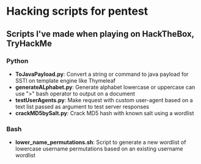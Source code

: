 # Hacking scripts for pentest
## Scripts I've made when playing on HackTheBox, TryHackMe 

### Python
- **ToJavaPayload.py**: Convert a string or command to java payload for SSTI on template engine like Thymeleaf
- **generateALphabet.py**: Generate alphabet lowercase or uppercase can use ">" bash operator to output on a document
- **testUserAgents.py**: Make request with custom user-agent based on a text list passed as argument to test server responses 
- **crackMD5bySalt.py**: Crack MD5 hash with known salt using a wordlist 

### Bash
- **lower_name_permutations.sh**: Script to generate a new wordlist of lowercase username permutations based on an existing username wordlist
